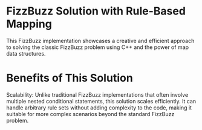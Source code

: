 # FizzBuzz Solution with Rule-Based Mapping
This FizzBuzz implementation showcases a creative and efficient approach to solving the classic FizzBuzz problem using C++ and the power of map data structures.

# Benefits of This Solution
Scalability: Unlike traditional FizzBuzz implementations that often involve multiple nested conditional statements, this solution scales efficiently. It can handle arbitrary rule sets without adding complexity to the code, making it suitable for more complex scenarios beyond the standard FizzBuzz problem.
